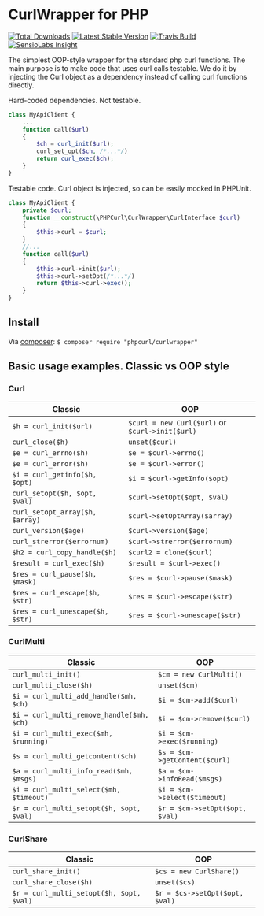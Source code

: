 # CurlWrapper for PHP
[![Total Downloads](https://img.shields.io/packagist/dt/phpcurl/curlwrapper.svg)](https://packagist.org/packages/phpcurl/curlwrapper)
[![Latest Stable Version](https://img.shields.io/packagist/v/phpcurl/curlwrapper.svg)](https://packagist.org/packages/phpcurl/curlwrapper)
[![Travis Build](https://travis-ci.org/phpcurl/curlwrapper.svg?branch=master)](https://travis-ci.org/phpcurl/curlwrapper)
[![SensioLabs Insight](https://img.shields.io/sensiolabs/i/f6dd716c-7729-46f2-903f-12a53e427841.svg)](https://insight.sensiolabs.com/projects/f6dd716c-7729-46f2-903f-12a53e427841)


The simplest OOP-style wrapper for the standard php curl functions.
The main purpose is to make code that uses curl calls testable. We do it by injecting the Curl object as a dependency instead of calling curl functions directly.


Hard-coded dependencies. Not testable.
```php
class MyApiClient {
    ...
    function call($url)
    {
        $ch = curl_init($url);
        curl_set_opt($ch, /*...*/)
        return curl_exec($ch);
    }
}
```


Testable code. Curl object is injected, so can be easily mocked in PHPUnit.
```php
class MyApiClient {
    private $curl;
    function __construct(\PHPCurl\CurlWrapper\CurlInterface $curl)
    {
        $this->curl = $curl;
    }
    //...
    function call($url)
    {
        $this->curl->init($url);
        $this->curl->setOpt(/*...*/)
        return $this->curl->exec();
    }
}
```

## Install
Via [composer](https://getcomposer.org):
`$ composer require "phpcurl/curlwrapper"`


## Basic usage examples. Classic vs OOP style

### Curl

| Classic                          | OOP |
| ---                              | --- |
| `$h = curl_init($url)`           | `$curl = new Curl($url)` or `$curl->init($url)` |
| `curl_close($h)`                 | `unset($curl)` |
| `$e = curl_errno($h)`            | `$e = $curl->errno()` |
| `$e = curl_error($h)`            | `$e = $curl->error()` |
| `$i = curl_getinfo($h, $opt)`    | `$i = $curl->getInfo($opt)` |
| `curl_setopt($h, $opt, $val)`    | `$curl->setOpt($opt, $val)` |
| `curl_setopt_array($h, $array)`  | `$curl->setOptArray($array)` |
| `curl_version($age)`             | `$curl->version($age)` |
| `curl_strerror($errornum)`       | `$curl->strerror($errornum)` |
| `$h2 = curl_copy_handle($h)`     | `$curl2 = clone($curl)` |
| `$result = curl_exec($h)`        | `$result = $curl->exec()` |
| `$res = curl_pause($h, $mask)`   | `$res = $curl->pause($mask)` |
| `$res = curl_escape($h, $str)`   | `$res = $curl->escape($str)` |
| `$res = curl_unescape($h, $str)` | `$res = $curl->unescape($str)` |

### CurlMulti

| Classic                                    | OOP |
| ---                                        | --- |
| `curl_multi_init()`                        |   `$cm = new CurlMulti()` |
| `curl_multi_close($h)`                     |   `unset($cm)` |
| `$i = curl_multi_add_handle($mh, $ch)`     |   `$i = $cm->add($curl)` |
| `$i = curl_multi_remove_handle($mh, $ch)`  |   `$i = $cm->remove($curl)` |
| `$i = curl_multi_exec($mh, $running)`      |   `$i = $cm->exec($running)` |
| `$s = curl_multi_getcontent($ch)`          |   `$s = $cm->getContent($curl)` |
| `$a = curl_multi_info_read($mh, $msgs)`    |   `$a = $cm->infoRead($msgs)` |
| `$i = curl_multi_select($mh, $timeout)`    |   `$i = $cm->select($timeout)` |
| `$r = curl_multi_setopt($h, $opt, $val)`   |   `$r = $cm->setOpt($opt, $val)` |

### CurlShare

| Classic                                  | OOP |
| ---                                      | --- |
| `curl_share_init()`                      |   `$cs = new CurlShare()` |
| `curl_share_close($h)`                   |   `unset($cs)` |
| `$r = curl_multi_setopt($h, $opt, $val)` |   `$r = $cs->setOpt($opt, $val)` |
